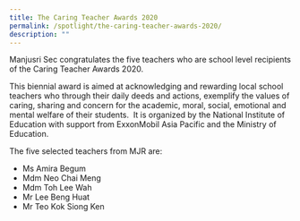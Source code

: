 ```yaml
---
title: The Caring Teacher Awards 2020
permalink: /spotlight/the-caring-teacher-awards-2020/
description: ""
---
```

Manjusri Sec congratulates the five teachers who are school level recipients of the Caring Teacher Awards 2020.

This biennial award is aimed at acknowledging and rewarding local school teachers who through their daily deeds and actions, exemplify the values of caring, sharing and concern for the academic, moral, social, emotional and mental welfare of their students.  It is organized by the National Institute of Education with support from ExxonMobil Asia Pacific and the Ministry of Education.

The five selected teachers from MJR are:

- Ms Amira Begum
- Mdm Neo Chai Meng
- Mdm Toh Lee Wah
- Mr Lee Beng Huat
- Mr Teo Kok Siong Ken